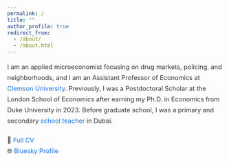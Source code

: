 ```yaml
---
permalink: /
title: ""
author_profile: true
redirect_from: 
  - /about/
  - /about.html
---
```


<meta name="google-site-verification" content="F1PA5O0lN6ADr5Cde5ABVSGNCeayniG2Il_SGyFGQjA" />

<style>
.about-text {
  font-size: 1.05em;
  line-height: 1.7;
  color: #333;
  max-width: 750px;
}

.about-text a {
  color: #1a73e8;
  text-decoration: none;
}

.about-text a:hover {
  text-decoration: underline;
  color: #1257b0;
}

.cv-links {
  margin-top: 20px;
  font-size: 1em;
  color: #333;
}
</style>

<div class="about-text">

<p>
I am an applied microeconomist focusing on drug markets, policing, and neighborhoods, and I am an Assistant Professor of Economics at <a href="https://www.clemson.edu/business/departments/economics/index.html" target="_blank">Clemson University</a>. Previously, I was a Postdoctoral Scholar at the London School of Economics after earning my Ph.D. in Economics from Duke University in 2023. 
Before graduate school, I was a primary and secondary <a href="https://adamsoliman.github.io/teaching/" target="_blank">school teacher</a> in Dubai.
</p>

<div class="cv-links">
📄 <a href="https://www.dropbox.com/scl/fi/aklgriq3on2v7ub0972f9/AdamSolimanCV.pdf?rlkey=c9b8detlwdo06ghfbuvyq6ji0&dl=0" target="_blank">Full CV</a> <br>
🌐 <a href="https://bsky.app/profile/adamsoliman.bsky.social" target="_blank">Bluesky Profile</a>
</div>

</div>
